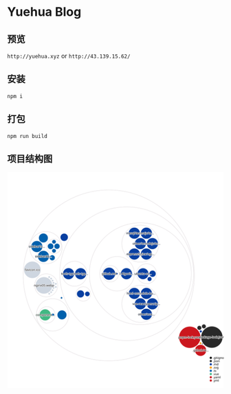# Yuehua Blog

## 预览
`http://yuehua.xyz`
or
`http://43.139.15.62/`

## 安装
```
npm i
```

## 打包
```
npm run build
```

## 项目结构图
![diagram](./diagram.svg)


